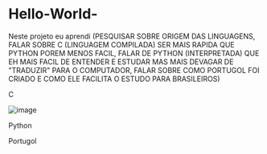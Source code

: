 # Hello-World-

Neste projeto eu aprendi (PESQUISAR SOBRE ORIGEM DAS LINGUAGENS, FALAR SOBRE C (LINGUAGEM COMPILADA) SER MAIS RAPIDA QUE PYTHON POREM MENOS FACIL, FALAR DE PYTHON (INTERPRETADA) QUE EH MAIS FACIL DE ENTENDER E ESTUDAR MAS MAIS DEVAGAR DE "TRADUZIR" PARA O COMPUTADOR, FALAR SOBRE COMO PORTUGOL FOI CRIADO E COMO ELE FACILITA O ESTUDO PARA BRASILEIROS)

C

![image](https://github.com/vanessacsn20/Hello-World-/assets/159178908/5e1afdff-962c-4dbb-ba41-4c8e01c0bedc)

Python


Portugol
